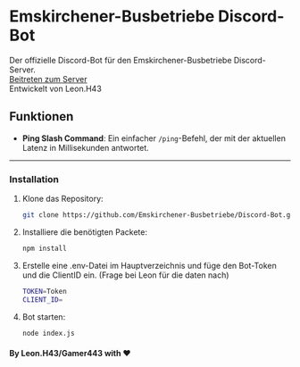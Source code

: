 # Emskirchener-Busbetriebe Discord-Bot

Der offizielle Discord-Bot für den Emskirchener-Busbetriebe Discord-Server.  
[Beitreten zum Server](https://discord.gg/VAeNtnBF)  
Entwickelt von Leon.H43

## Funktionen

- **Ping Slash Command**: Ein einfacher `/ping`-Befehl, der mit der aktuellen Latenz in Millisekunden antwortet.

---

### Installation

1. Klone das Repository:
   ```bash
   git clone https://github.com/Emskirchener-Busbetriebe/Discord-Bot.git
2. Installiere die benötigten Packete:
   ```bash
   npm install
3. Erstelle eine .env-Datei im Hauptverzeichnis und füge den Bot-Token und die ClientID ein. (Frage bei Leon für die daten nach)
   ```bash
   TOKEN=Token
   CLIENT_ID=
4. Bot starten:
   ```bash
   node index.js

#### By Leon.H43/Gamer443 with ❤️

